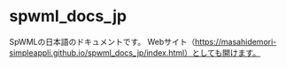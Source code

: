 # spwml_docs_jp
SpWMLの日本語のドキュメントです。
Webサイト（https://masahidemori-simpleappli.github.io/spwml_docs_jp/index.html）としても開けます。